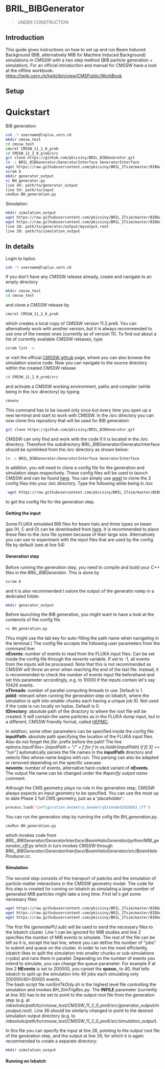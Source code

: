 # BRIL_BIBGenerator
>UNDER CONSTRUCTION
## Introduction
This guide gives instructions on how to set up and run Beam Induced Background (BIB, alternatively MIB for Machine Induced Background) simulations in CMSSW with a two step method (BIB particle generation + simulation).
For an official introduction and manual for CMSSW have a look at the offline workbook: 
https://twiki.cern.ch/twiki/bin/view/CMSPublic/WorkBook

## Setup
# Quickstart
BIB generation:
```sh
ssh -Y username@lxplus.cern.ch
mkdir cmssw_test
cd cmssw_test
cmsrel CMSSW_11_2_0_pre6
cd CMSSW_11_2_0_pre6/src
git clone https://github.com/pkicsiny/BRIL_BIBGenerator.git
ln -s BRIL_BIBGenerator/GeneratorInterface GeneratorInterface
wget https://raw.githubusercontent.com/pkicsiny/BRIL_ITsim/master/BIBGeneration/python/BH_generator.py
scram b
mkdir generator_output
vi BH_generator.py
line 44: path/to/generator_output
line 54: path/to/input
cmsRun BH_generation.py 
```

Simulation:
```sh
mkdir simulation_output
wget https://raw.githubusercontent.com/pkicsiny/BRIL_ITsim/master/BIBGeneration/python/BH_SimTrigRec.py
wget https://raw.githubusercontent.com/pkicsiny/BRIL_ITsim/master/BIBGeneration/runSimTkOnly_local.sh
line 28: path/to/generator/output/myoutput.root
line 29: path/to/simulation_output

```
## In details
Login to _lxplus_.
```sh
ssh -Y username@lxplus.cern.ch
```
If you don't have any CMSSW release already, create and navigate to an empty directory
```sh
mkdir cmssw_test
cd cmssw_test
```
and clone a CMSSW release by
```sh
cmsrel CMSSW_11_2_0_pre6
```
which creates a local copy of CMSSW version 11.2.pre6. You can alternatively work with another version, but it is always recommended to use one of the newest ones (currently as of version 11). To find out about a list of currently available CMSSW releases, type
```sh
scram list -a
```
or visit the official [CMSSW github](https://github.com/cms-sw/cmssw) page, where you can also browse the simulation source code. Now you can navigate to the source directory within the created CMSSW release
```sh
cd CMSSW_11_2_0_pre6/src
```
and activate a CMSSW working environment, paths and compiler (while being in the /src directory) by typing
```sh
cmsenv
```
This command has to be issued only once but every time you open up a new terminal and start to work with CMSSW. In the _/src_ directory you can now clone this repository that will be used for BIB generation:
```sh
git clone https://github.com/pkicsiny/BRIL_BIBGenerator.git
```
CMSSW can only find and work with the code if it is located in the /src directory. Therefore the subdirectory BRIL_BIBGenerator/GeneratorInterface should be symlinked from the _/src_ directory as shown below:
```sh
ln -s BRIL_BIBGenerator/GeneratorInterface GeneratorInterface
```
In addition, you will need to clone a config file for the generation and simulation steps respectively. These config files will be used to launch CMSSW and can be found [here](https://github.com/pkicsiny/BRIL_ITsim/tree/master/BIBGeneration/python). You can simply use [wget](https://www.gnu.org/software/wget/manual/wget.html) to clone the 2 config files into your _/src_ directory. Type the following while being in _/src_
```sh
 wget https://raw.githubusercontent.com/pkicsiny/BRIL_ITsim/master/BIBGeneration/python/BH_generator.py
```
to get the config file for the generation step.

#### Getting the input
Some FLUKA simulated BIB files for beam halo and three types on beam gas (H, C and O) can be downloaded from [here](https://bbgen.web.cern.ch/HL-LHC/). It is recommended to place these files to the _/eos_ file system because of their large size. Alternatively you can use to experiment with the input files that are used by the config file by default (see at line 54) <br>

#### Generation step
Before running the generation step, you need to compile and build your C++ files in the _BRIL_BIBGenerator_. This is done by
```sh
scram b
```
and it is also recommended t ostore the output of the generatio nstep in a dedicated folder.
```sh
mkdir generator_output
```
Before launching the BIB generation, you might want to have a look at the contencts of the config file.
```sh
vi BH_generation.py
```
(You might use the tab key for auto-filling the path name when navigating in the terminal.) The config file accepts the following user parameters from the command line: <br>
__nEvents__: number of events to read from the FLUKA input files. Can be set inside the config file through the _nevents_ variable. If set to -1, all events from the inputs will be processed. Note that this is not recommended as CMSSW will throw an error when reaching the end of the last file. Instead, it is recommended to check the number of events input file beforehand and set this parameter accordingly, e.g. to 10000 if the inputs contain let's say 10426 events. <br>
__nThreads__: number of parallel computing threads to use. Default is 1. <br>
__jobId__: relevant when running the generation step on lxbatch, where the simulation is split into smaller chunks each having a unique job ID. Not used if the code is run locally on lxplus. Default is 0. <br>
__tDirectory__: absolute path of the diractory to where the root file will be created. It will contain the same particles as in the FLUKA dump input, but in a different, CMSSW friendly format, called [HEPMC](http://www.t2.ucsd.edu/twiki2/bin/view/HEPProjects/HepMCReference). <br>

In addition, some other parameters can be specified inside the config file: <br>
__inputPath__: absolute path specifying the location of the FLUKA input files. Also do not forget the _file:_ prefix before the path! The line _options.inputFiles= [inputPath + "/" + f for f in os.listdir(inputPath) if f[:3] == "run"]_ automatically parses the file names in the __inputPath__ directory and selects files whose name begins with _run_. This parsing can also be adapted or removed depending on the specific usecase. <br>
__nevents__: number of events, alternative hard-coded variant of __nEvents__. <br>
The output file name can be changed under the _#specify output name_ comment. <br>

Although the CMS geometry plays no role in the generation step, CMSSW always expects an input geometry to be specified. You can use the most up to date Phase 2 full CMS geometry, just as a 'placeholder':
```sh
process.load('Configuration.Geometry.GeometryExtended2026D63_cff')
```
You can run the generation step by running the cofig file _BH_generation.py_.
```sh
cmsRun BH_generation.py 
```
which invokes code from _BRIL_BIBGenerator/GeneratorInterface/BeamHaloGenerator/python/MIB_generator_cff.py_ which in turn invokes CMSSW through _BRIL_BIBGenerator/GeneratorInterface/BeamHaloGenerator/src/BeamHaloProducer.cc_. <br>

#### Simulation
The second step consists of the transport of paticles and the simulation of particle-matter interactions in the CMSSW geometry model. The code for this step is created for running on lxbatch as simulating a large number of generated MIB particles might take a long time. First let's get some necessary files:
```sh
wget https://raw.githubusercontent.com/pkicsiny/BRIL_ITsim/master/BIBGeneration/generatePU.sub
wget https://raw.githubusercontent.com/pkicsiny/BRIL_ITsim/master/BIBGeneration/runSimTkOnly.sh
wget https://raw.githubusercontent.com/pkicsiny/BRIL_ITsim/master/BIBGeneration/python/BH_SimTrigRec.py
```
The first file (_generatePU.sub_) will be used to send the necessary files to the lxbatch cluster. Line 1 can be ignored for MIB studies and line 2 specifies the number of MIB events to simulate. The rest of the file can be left as it is, except the last line, where you can define the number of "jobs" to submit and queue on the cluster. In order to run the most efficiently, lxbatch likes to split the simulation into smaller chunks or sub-simulations (=jobs) and runs them in parallel. Depending on the number of events you intend to simulate, you can change the queue parameter. For example if at line 2 __NEvents__ is set to 200000, you canset the __queue___ to 40, that tells lxbatch to split up the simulation into 40 jobs each simulating only 200000/40=50000 events. <br>
The bash script file _runSimTkOnly.sh_ is the highest level file controlling the simulation and invokes _BH_SimTrigRec.py_. The __INFILE__ parameter (currently at line 30) has to be set to point to the output root file from the generation step (e.g. at _/absolute/path/to/cmssw_test/CMSSW_11_2_0_pre6/src/generator_output/myoutput.root_). Line 36 should be similarly changed to point to the desired simulation output directory (e.g. to _/absolute/path/to/cmssw_test/CMSSW_11_2_0_pre6/src/simulation_output_).

In this file you can specify the input at line 28, pointing to the output root file of the generation step, and the output at line 29, for which it is again recommended to create a separate directory:
```sh
mkdir simulation_output
```

#### Running on lxbatch
